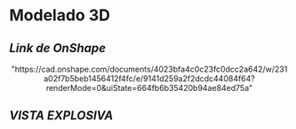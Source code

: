 # **Modelado 3D**
## ***Link de OnShape***
<p align="center">
  "https://cad.onshape.com/documents/4023bfa4c0c23fc0dcc2a642/w/231a02f7b5beb1456412f4fc/e/9141d259a2f2dcdc44084f64?renderMode=0&uiState=664fb6b35420b94ae84ed75a"
  
  ## ***VISTA EXPLOSIVA***
  <p align="center">
    <img src=""  Style="margin: auto;"
      </p>

##
<p align="center">
  <img src="" style="margin: auto;">
</p>

